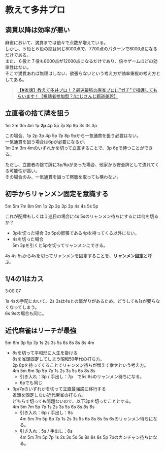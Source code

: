 # 教えて多井プロ

## 満貫以降は効率が悪い

麻雀において、満貫までは倍々で点数が増えている。  
しかし、５役と６役の間は同じ8000点で、7700点のパターンで8000点になるだけである。  
また、６役と７役も8000点が12000点になるだけであり、倍々ゲームほどの効率性はない。  
そこで満貫あれば無理はしない、欲張らないという考え方が効率重視の考え方としてある。

> [【#雀魂】教えて多井プロ！？最速最強の麻雀プロに"ガチ"で指導してもらいます！【視聴者参加型？/にじさんじ郡道美玲】](https://www.youtube.com/watch?v=8ZinO0zYzNQ)

## 立直者の捨て牌を狙う

1m 2m 3m 4m 1p **2p** 4p 5p 7p 8p 9p 3s 3s 3p

この場合、1p 2p 3p 4p 5p 7p 8p 9pから一気通貫を狙う必要はない。  
一気通貫を狙う場合は6pが必要になるが、  
1m 2m 3m 4mのいずれかを切って立直することで、3p 6pで待つことができる。  

ただし、立直者の捨て牌に3p/6pがあった場合、他家から安全牌として流れてくる可能性が高い。  
その場合のみ、一気通貫を狙って黙聴を取っても構わない。

## 初手からリャンメン固定を意識する

5m 5m 7m 8m 9m 1p 2p 3p 3p 3p 4s 4s 5s 5p

これが配牌もしくは１巡目の場合に4s 5sのリャンメン待ちにするには何を切るか？  

- 3pを切った場合
  3p 5pの嵌張である4pを持ってくる以外にない。
- 4sを切った場合  
  5m 3pを引くと5pを切ってリャンメンにできる。

4s 4s 5sから4sを切ってリャンメンを固定することを、**リャンメン固定**と呼ぶ。

## 1/4の1はカス

3:00:07

1s 4sの手配において、2s 3sは4sとの繋がりがあるため、どうしても1sが要らなくなってしまう。  
6s 9sの場合も同じ。

## 近代麻雀はリーチが最強

5m 6m 3p 5p 7p 1s 2s 3s 5s 6s 8s 8s 8s 4m

- 8sを切って平和形に人生を掛ける  
  8sを雀頭固定してしまう昭和50年代の打ち方。  
  2p 8pを持ってくることでリャンメン待ちが増えて幸せという考え方。  
  4m 5m 6m 3p 5p 7p 1s 2s 3s 5s 6s 8s 8s
  - 引き入れ：3p / 手出し：7p　で5s 6sのリャンメン待ちになる。
  - 6pでも同じ
- 3p/7pのいずれかを切って立直最強説に移行する  
  雀頭を固定しない近代麻雀の打ち方。  
  どちらで切っても問題ないので、以下3pを切ったこととする。  
  4m 5m 7m 5p 7p 1s 2s 3s 5s 6s 8s 8s 8s
  - 引き入れ：6p / 手出し：8s  
    4m 5m 7m 5p 6p 7p 1s 2s 3s 5s 6s 8s 8s
    5s 6sのリャンメン待ちになる。
  - 引き入れ：5s / 手出し：6s  
    4m 5m 7m 5p 7p 1s 2s 3s 5s 5s 8s 8s 8s
    5p 7pのカンチャン待ちになる。
